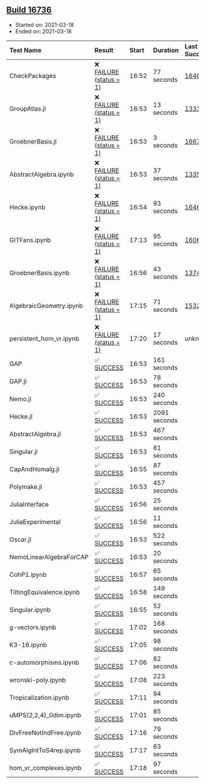 ## [Build 16736](https://oscarci.mathematik.uni-kl.de/job/oscar/16736/)

* Started on: 2021-03-18
* Ended on: 2021-03-18

| Test Name    | Result | Start | Duration | Last Success | First Failure |
|:-------------|:-------|:------|:---------|:-------------|:--------------|
| CheckPackages | ❌ [FAILURE (status = 1)](https://oscarci.mathematik.uni-kl.de/job/oscar/16736/artifact/logs/build-16736/CheckPackages.log) | 16:52 | 77 seconds | [16463](https://oscarci.mathematik.uni-kl.de/job/oscar/16463/) | [16464](https://oscarci.mathematik.uni-kl.de/job/oscar/16464/) |
| GroupAtlas.jl | ❌ [FAILURE (status = 1)](https://oscarci.mathematik.uni-kl.de/job/oscar/16736/artifact/logs/build-16736/GroupAtlas.jl.log) | 16:53 | 13 seconds | [13311](https://oscarci.mathematik.uni-kl.de/job/oscar/13311/) | [13312](https://oscarci.mathematik.uni-kl.de/job/oscar/13312/) |
| GroebnerBasis.jl | ❌ [FAILURE (status = 1)](https://oscarci.mathematik.uni-kl.de/job/oscar/16736/artifact/logs/build-16736/GroebnerBasis.jl.log) | 16:53 | 3 seconds | [16676](https://oscarci.mathematik.uni-kl.de/job/oscar/16676/) | [16677](https://oscarci.mathematik.uni-kl.de/job/oscar/16677/) |
| AbstractAlgebra.ipynb | ❌ [FAILURE (status = 1)](https://oscarci.mathematik.uni-kl.de/job/oscar/16736/artifact/logs/build-16736/AbstractAlgebra.ipynb.log) | 16:53 | 37 seconds | [13355](https://oscarci.mathematik.uni-kl.de/job/oscar/13355/) | [13356](https://oscarci.mathematik.uni-kl.de/job/oscar/13356/) |
| Hecke.ipynb | ❌ [FAILURE (status = 1)](https://oscarci.mathematik.uni-kl.de/job/oscar/16736/artifact/logs/build-16736/Hecke.ipynb.log) | 16:54 | 93 seconds | [16463](https://oscarci.mathematik.uni-kl.de/job/oscar/16463/) | [16464](https://oscarci.mathematik.uni-kl.de/job/oscar/16464/) |
| GITFans.ipynb | ❌ [FAILURE (status = 1)](https://oscarci.mathematik.uni-kl.de/job/oscar/16736/artifact/logs/build-16736/GITFans.ipynb.log) | 17:13 | 95 seconds | [16068](https://oscarci.mathematik.uni-kl.de/job/oscar/16068/) | [16069](https://oscarci.mathematik.uni-kl.de/job/oscar/16069/) |
| GroebnerBasis.ipynb | ❌ [FAILURE (status = 1)](https://oscarci.mathematik.uni-kl.de/job/oscar/16736/artifact/logs/build-16736/GroebnerBasis.ipynb.log) | 16:56 | 43 seconds | [13748](https://oscarci.mathematik.uni-kl.de/job/oscar/13748/) | [13749](https://oscarci.mathematik.uni-kl.de/job/oscar/13749/) |
| AlgebraicGeometry.ipynb | ❌ [FAILURE (status = 1)](https://oscarci.mathematik.uni-kl.de/job/oscar/16736/artifact/logs/build-16736/AlgebraicGeometry.ipynb.log) | 17:15 | 71 seconds | [15322](https://oscarci.mathematik.uni-kl.de/job/oscar/15322/) | [15323](https://oscarci.mathematik.uni-kl.de/job/oscar/15323/) |
| persistent_hom_vr.ipynb | ❌ [FAILURE (status = 1)](https://oscarci.mathematik.uni-kl.de/job/oscar/16736/artifact/logs/build-16736/persistent_hom_vr.ipynb.log) | 17:20 | 17 seconds | unknown | unknown |
| GAP | ✅ [SUCCESS](https://oscarci.mathematik.uni-kl.de/job/oscar/16736/artifact/logs/build-16736/GAP.log) | 16:53 | 161 seconds |  |  |
| GAP.jl | ✅ [SUCCESS](https://oscarci.mathematik.uni-kl.de/job/oscar/16736/artifact/logs/build-16736/GAP.jl.log) | 16:53 | 78 seconds |  |  |
| Nemo.jl | ✅ [SUCCESS](https://oscarci.mathematik.uni-kl.de/job/oscar/16736/artifact/logs/build-16736/Nemo.jl.log) | 16:53 | 240 seconds |  |  |
| Hecke.jl | ✅ [SUCCESS](https://oscarci.mathematik.uni-kl.de/job/oscar/16736/artifact/logs/build-16736/Hecke.jl.log) | 16:53 | 2091 seconds |  |  |
| AbstractAlgebra.jl | ✅ [SUCCESS](https://oscarci.mathematik.uni-kl.de/job/oscar/16736/artifact/logs/build-16736/AbstractAlgebra.jl.log) | 16:53 | 467 seconds |  |  |
| Singular.jl | ✅ [SUCCESS](https://oscarci.mathematik.uni-kl.de/job/oscar/16736/artifact/logs/build-16736/Singular.jl.log) | 16:53 | 81 seconds |  |  |
| CapAndHomalg.jl | ✅ [SUCCESS](https://oscarci.mathematik.uni-kl.de/job/oscar/16736/artifact/logs/build-16736/CapAndHomalg.jl.log) | 16:55 | 87 seconds |  |  |
| Polymake.jl | ✅ [SUCCESS](https://oscarci.mathematik.uni-kl.de/job/oscar/16736/artifact/logs/build-16736/Polymake.jl.log) | 16:53 | 457 seconds |  |  |
| JuliaInterface | ✅ [SUCCESS](https://oscarci.mathematik.uni-kl.de/job/oscar/16736/artifact/logs/build-16736/JuliaInterface.log) | 16:56 | 25 seconds |  |  |
| JuliaExperimental | ✅ [SUCCESS](https://oscarci.mathematik.uni-kl.de/job/oscar/16736/artifact/logs/build-16736/JuliaExperimental.log) | 16:56 | 11 seconds |  |  |
| Oscar.jl | ✅ [SUCCESS](https://oscarci.mathematik.uni-kl.de/job/oscar/16736/artifact/logs/build-16736/Oscar.jl.log) | 16:53 | 522 seconds |  |  |
| NemoLinearAlgebraForCAP | ✅ [SUCCESS](https://oscarci.mathematik.uni-kl.de/job/oscar/16736/artifact/logs/build-16736/NemoLinearAlgebraForCAP.log) | 16:53 | 20 seconds |  |  |
| CohP1.ipynb | ✅ [SUCCESS](https://oscarci.mathematik.uni-kl.de/job/oscar/16736/artifact/logs/build-16736/CohP1.ipynb.log) | 16:57 | 65 seconds |  |  |
| TiltingEquivalence.ipynb | ✅ [SUCCESS](https://oscarci.mathematik.uni-kl.de/job/oscar/16736/artifact/logs/build-16736/TiltingEquivalence.ipynb.log) | 16:58 | 149 seconds |  |  |
| Singular.ipynb | ✅ [SUCCESS](https://oscarci.mathematik.uni-kl.de/job/oscar/16736/artifact/logs/build-16736/Singular.ipynb.log) | 16:55 | 52 seconds |  |  |
| g-vectors.ipynb | ✅ [SUCCESS](https://oscarci.mathematik.uni-kl.de/job/oscar/16736/artifact/logs/build-16736/g-vectors.ipynb.log) | 17:02 | 168 seconds |  |  |
| K3-16.ipynb | ✅ [SUCCESS](https://oscarci.mathematik.uni-kl.de/job/oscar/16736/artifact/logs/build-16736/K3-16.ipynb.log) | 17:05 | 98 seconds |  |  |
| c-automorphisms.ipynb | ✅ [SUCCESS](https://oscarci.mathematik.uni-kl.de/job/oscar/16736/artifact/logs/build-16736/c-automorphisms.ipynb.log) | 17:06 | 82 seconds |  |  |
| wronski-poly.ipynb | ✅ [SUCCESS](https://oscarci.mathematik.uni-kl.de/job/oscar/16736/artifact/logs/build-16736/wronski-poly.ipynb.log) | 17:08 | 223 seconds |  |  |
| Tropicalization.ipynb | ✅ [SUCCESS](https://oscarci.mathematik.uni-kl.de/job/oscar/16736/artifact/logs/build-16736/Tropicalization.ipynb.log) | 17:11 | 94 seconds |  |  |
| uMPS(2,2,4)_0dim.ipynb | ✅ [SUCCESS](https://oscarci.mathematik.uni-kl.de/job/oscar/16736/artifact/logs/build-16736/uMPS-2-2-4-_0dim.ipynb.log) | 17:01 | 85 seconds |  |  |
| DivFreeNotIndFree.ipynb | ✅ [SUCCESS](https://oscarci.mathematik.uni-kl.de/job/oscar/16736/artifact/logs/build-16736/DivFreeNotIndFree.ipynb.log) | 17:16 | 79 seconds |  |  |
| SymAlgIntToS4rep.ipynb | ✅ [SUCCESS](https://oscarci.mathematik.uni-kl.de/job/oscar/16736/artifact/logs/build-16736/SymAlgIntToS4rep.ipynb.log) | 17:17 | 63 seconds |  |  |
| hom_vr_complexes.ipynb | ✅ [SUCCESS](https://oscarci.mathematik.uni-kl.de/job/oscar/16736/artifact/logs/build-16736/hom_vr_complexes.ipynb.log) | 17:18 | 97 seconds |  |  |
